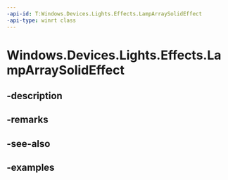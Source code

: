 ```yaml
---
-api-id: T:Windows.Devices.Lights.Effects.LampArraySolidEffect
-api-type: winrt class
---
```


<!-- Class syntax.
public class LampArraySolidEffect : ILampArrayEffect
-->

# Windows.Devices.Lights.Effects.LampArraySolidEffect

## -description

## -remarks

## -see-also

## -examples

